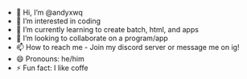 - 👋 Hi, I’m @andyxwq
- 👀 I’m interested in coding
- 🌱 I’m currently learning to create batch, html, and apps
- 💞️ I’m looking to collaborate on a program/app
- 📫 How to reach me - Join my discord server or message me on ig!
- 😄 Pronouns: he/him
- ⚡ Fun fact: I like coffe 

<!---
andyxwq/andyxwq is a ✨ special ✨ repository because its `README.md` (this file) appears on your GitHub profile.
You can click the Preview link to take a look at your changes.
--->
